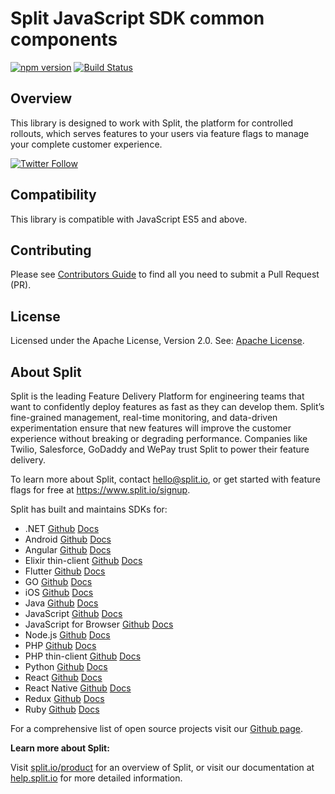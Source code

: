 # Split JavaScript SDK common components

[![npm version](https://badge.fury.io/js/%40splitsoftware%2Fsplitio-commons.svg)](https://badge.fury.io/js/%40splitsoftware%2Fsplitio-commons) [![Build Status](https://github.com/splitio/javascript-commons/actions/workflows/ci.yml/badge.svg)](https://github.com/splitio/javascript-commons/actions/workflows/ci.yml)

## Overview
This library is designed to work with Split, the platform for controlled rollouts, which serves features to your users via feature flags to manage your complete customer experience.

[![Twitter Follow](https://img.shields.io/twitter/follow/splitsoftware.svg?style=social&label=Follow&maxAge=1529000)](https://twitter.com/intent/follow?screen_name=splitsoftware)

## Compatibility
This library is compatible with JavaScript ES5 and above.

## Contributing
Please see [Contributors Guide](CONTRIBUTORS-GUIDE.md) to find all you need to submit a Pull Request (PR).

## License
Licensed under the Apache License, Version 2.0. See: [Apache License](https://www.apache.org/licenses/).

## About Split

Split is the leading Feature Delivery Platform for engineering teams that want to confidently deploy features as fast as they can develop them. Split’s fine-grained management, real-time monitoring, and data-driven experimentation ensure that new features will improve the customer experience without breaking or degrading performance. Companies like Twilio, Salesforce, GoDaddy and WePay trust Split to power their feature delivery.

To learn more about Split, contact hello@split.io, or get started with feature flags for free at https://www.split.io/signup.

Split has built and maintains SDKs for:

* .NET [Github](https://github.com/splitio/dotnet-client) [Docs](https://developer.harness.io/docs/feature-management-experimentation/sdks-and-infrastructure/server-side-sdks/net-sdk/)
* Android [Github](https://github.com/splitio/android-client) [Docs](https://developer.harness.io/docs/feature-management-experimentation/sdks-and-infrastructure/client-side-sdks/android-sdk/)
* Angular [Github](https://github.com/splitio/angular-sdk-plugin) [Docs](https://developer.harness.io/docs/feature-management-experimentation/sdks-and-infrastructure/client-side-sdks/angular-utilities/)
* Elixir thin-client [Github](https://github.com/splitio/elixir-thin-client) [Docs](https://developer.harness.io/docs/feature-management-experimentation/sdks-and-infrastructure/server-side-sdks/elixir-thin-client-sdk/)
* Flutter [Github](https://github.com/splitio/flutter-sdk-plugin) [Docs](https://developer.harness.io/docs/feature-management-experimentation/sdks-and-infrastructure/client-side-sdks/flutter-plugin/)
* GO [Github](https://github.com/splitio/go-client) [Docs](https://developer.harness.io/docs/feature-management-experimentation/sdks-and-infrastructure/server-side-sdks/go-sdk/)
* iOS [Github](https://github.com/splitio/ios-client) [Docs](https://developer.harness.io/docs/feature-management-experimentation/sdks-and-infrastructure/client-side-sdks/ios-sdk/)
* Java [Github](https://github.com/splitio/java-client) [Docs](https://developer.harness.io/docs/feature-management-experimentation/sdks-and-infrastructure/server-side-sdks/java-sdk/)
* JavaScript [Github](https://github.com/splitio/javascript-client) [Docs](https://developer.harness.io/docs/feature-management-experimentation/sdks-and-infrastructure/client-side-sdks/javascript-sdk/)
* JavaScript for Browser [Github](https://github.com/splitio/javascript-browser-client) [Docs](https://developer.harness.io/docs/feature-management-experimentation/sdks-and-infrastructure/client-side-sdks/browser-sdk/)
* Node.js [Github](https://github.com/splitio/javascript-client) [Docs](https://developer.harness.io/docs/feature-management-experimentation/sdks-and-infrastructure/server-side-sdks/nodejs-sdk/)
* PHP [Github](https://github.com/splitio/php-client) [Docs](https://developer.harness.io/docs/feature-management-experimentation/sdks-and-infrastructure/server-side-sdks/php-sdk/)
* PHP thin-client [Github](https://github.com/splitio/php-thin-client) [Docs](https://developer.harness.io/docs/feature-management-experimentation/sdks-and-infrastructure/server-side-sdks/php-thin-client-sdk/)
* Python [Github](https://github.com/splitio/python-client) [Docs](https://developer.harness.io/docs/feature-management-experimentation/sdks-and-infrastructure/server-side-sdks/python-sdk/)
* React [Github](https://github.com/splitio/react-client) [Docs](https://developer.harness.io/docs/feature-management-experimentation/sdks-and-infrastructure/client-side-sdks/react-sdk/)
* React Native [Github](https://github.com/splitio/react-native-client) [Docs](https://developer.harness.io/docs/feature-management-experimentation/sdks-and-infrastructure/client-side-sdks/react-native-sdk/)
* Redux [Github](https://github.com/splitio/redux-client) [Docs](https://developer.harness.io/docs/feature-management-experimentation/sdks-and-infrastructure/client-side-sdks/redux-sdk/)
* Ruby [Github](https://github.com/splitio/ruby-client) [Docs](https://developer.harness.io/docs/feature-management-experimentation/sdks-and-infrastructure/server-side-sdks/ruby-sdk/)

For a comprehensive list of open source projects visit our [Github page](https://github.com/splitio?utf8=%E2%9C%93&query=%20only%3Apublic%20).

**Learn more about Split:**

Visit [split.io/product](https://www.split.io/product) for an overview of Split, or visit our documentation at [help.split.io](https://help.split.io) for more detailed information.
